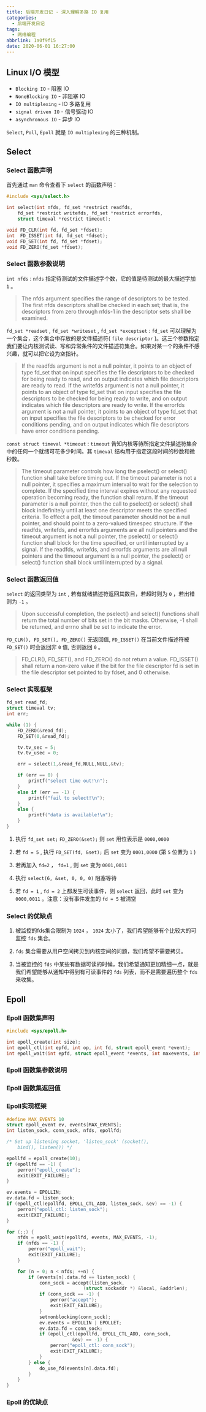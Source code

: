 ```yaml
---
title: 后端开发日记 - 深入理解多路 IO 复用
categories:
  - 后端开发日记
tags:
  - 网络编程
abbrlink: 1a0f9f15
date: 2020-06-01 16:27:00
---
```


## Linux I/O 模型

* `Blocking IO` - 阻塞 IO
* `NoneBlocking IO` - 非阻塞 IO
* `IO multiplexing` - IO 多路复用
* `signal driven IO` - 信号驱动 IO
* `asynchronous IO` - 异步 IO

`Select`, `Poll`, `Epoll` 就是 `IO multiplexing` 的三种机制。

<!-- more -->

## Select

### Select 函数声明

首先通过 `man` 命令查看下 `select` 的函数声明：

``` cpp
#include <sys/select.h>

int select(int nfds, fd_set *restrict readfds,
    fd_set *restrict writefds, fd_set *restrict errorfds,
    struct timeval *restrict timeout);

void FD_CLR(int fd, fd_set *fdset);
int  FD_ISSET(int fd, fd_set *fdset);
void FD_SET(int fd, fd_set *fdset);
void FD_ZERO(fd_set *fdset);
```

### Select 函数参数说明

`int nfds` : `nfds` 指定待测试的文件描述字个数，它的值是待测试的最大描述字加 `1` 。

> The nfds argument specifies the range of descriptors to be tested. The first nfds descriptors shall be checked in each set; that is, the descriptors from zero through nfds-1 in the descriptor sets shall be examined.

`fd_set *readset` , `fd_set *writeset` , `fd_set *exceptset` : `fd_set` 可以理解为一个集合，这个集合中存放的是文件描述符( `file descriptor` )。这三个参数指定我们要让内核测试读、写和异常条件的文件描述符集合。如果对某一个的条件不感兴趣，就可以把它设为空指针。

> If the readfds argument is not a null pointer, it points to an object of type fd_set that on input specifies the file descriptors to be checked for being ready to read, and on output indicates which file descriptors are ready to read.
> If the writefds argument is not a null pointer, it points to an object of type fd_set that on input specifies the file descriptors to be checked for being ready to write, and on output indicates which file descriptors are ready to write.
> If the errorfds argument is not a null pointer, it points to an object of type fd_set that on input specifies the file descriptors to be checked for error conditions pending, and on output indicates which file descriptors have error conditions pending.

`const struct timeval *timeout` : `timeout` 告知内核等待所指定文件描述符集合中的任何一个就绪可花多少时间。其 `timeval` 结构用于指定这段时间的秒数和微秒数。

> The timeout parameter controls how long the pselect() or select() function shall take before timing out. If the timeout parameter is not a null pointer, it specifies a maximum interval to wait for the selection to complete. If the specified time interval expires without any requested operation becoming ready, the function shall return. If the timeout parameter is a null pointer, then the call to pselect() or select() shall block indefinitely until at least one descriptor meets the specified criteria. To effect a poll, the timeout parameter should not be a null pointer, and should point to a zero-valued timespec structure.
> If the readfds, writefds, and errorfds arguments are all null pointers and the timeout argument is not a null pointer, the pselect() or select() function shall block for the time specified, or until interrupted by a signal. If the readfds, writefds, and errorfds arguments are all null pointers and the timeout argument is a null pointer, the pselect() or select() function shall block until interrupted by a signal.

### Select 函数返回值

`select` 的返回类型为 `int` , 若有就绪描述符返回其数目，若超时则为 `0` ，若出错则为 `-1` 。

> Upon successful completion, the pselect() and select() functions shall return the total number of bits set in the bit masks. Otherwise, -1 shall be returned, and errno shall be set to indicate the error.

`FD_CLR(), FD_SET(), FD_ZERO()` 无返回值, `FD_ISSET()` 在当前文件描述符被 `FD_SET()` 时会返回非 `0` 值, 否则返回 `0` 。

> FD_CLR(), FD_SET(), and FD_ZERO() do not return a value. FD_ISSET() shall return a non-zero value if the bit for the file descriptor fd is set in the file descriptor set pointed to by fdset, and 0 otherwise.

### Select 实现框架

``` cpp
fd_set read_fd;
struct timeval tv;
int err;

while (1) {
    FD_ZERO(&read_fd);
    FD_SET(0,&read_fd);

    tv.tv_sec = 5;
    tv.tv_usec = 0;

    err = select(1,&read_fd,NULL,NULL,&tv);

    if (err == 0) {
        printf("select time out!\n");
    }
    else if (err == -1) {
        printf("fail to select!\n");
    }
    else {
        printf("data is available!\n");
    }
}
```

1. 执行 `fd_set set;`  `FD_ZERO(&set);` 则 `set` 用位表示是 `0000,0000`
2. 若 `fd = 5` , 执行 `FD_SET(fd, &set);` 后 `set` 变为 `0001,0000` (第 `5` 位置为 `1` )

3. 若再加入 `fd=2` ， `fd=1` , 则 `set` 变为 `0001,0011`
4. 执行 `select(6, &set, 0, 0, 0)` 阻塞等待

5. 若 `fd = 1` , `fd = 2` 上都发生可读事件，则 `select` 返回，此时 `set` 变为 `0000,0011` 。注意：没有事件发生的 `fd = 5` 被清空

### Select 的优缺点

1. 被监控的fds集合限制为 `1024` ， `1024` 太小了，我们希望能够有个比较大的可监控 `fds` 集合。

2. `fds` 集合需要从用户空间拷贝到内核空间的问题，我们希望不需要拷贝。

3. 当被监控的 `fds` 中某些有数据可读的时候，我们希望通知更加精细一点，就是我们希望能够从通知中得到有可读事件的 `fds` 列表，而不是需要遍历整个 `fds` 来收集。

## Epoll

### Epoll 函数集声明

``` cpp
#include <sys/epoll.h>

int epoll_create(int size);
int epoll_ctl(int epfd, int op, int fd, struct epoll_event *event);
int epoll_wait(int epfd, struct epoll_event *events, int maxevents, int timeout);
```

### Epoll 函数集参数说明

### Epoll 函数集返回值

### Epoll实现框架

``` cpp
#define MAX_EVENTS 10
struct epoll_event ev, events[MAX_EVENTS];
int listen_sock, conn_sock, nfds, epollfd;

/* Set up listening socket, 'listen_sock' (socket(),
    bind(), listen()) */

epollfd = epoll_create(10);
if (epollfd == -1) {
    perror("epoll_create");
    exit(EXIT_FAILURE);
}

ev.events = EPOLLIN;
ev.data.fd = listen_sock;
if (epoll_ctl(epollfd, EPOLL_CTL_ADD, listen_sock, &ev) == -1) {
    perror("epoll_ctl: listen_sock");
    exit(EXIT_FAILURE);
}

for (;;) {
    nfds = epoll_wait(epollfd, events, MAX_EVENTS, -1);
    if (nfds == -1) {
        perror("epoll_wait");
        exit(EXIT_FAILURE);
    }

    for (n = 0; n < nfds; ++n) {
        if (events[n].data.fd == listen_sock) {
            conn_sock = accept(listen_sock,
                            (struct sockaddr *) &local, &addrlen);
            if (conn_sock == -1) {
                perror("accept");
                exit(EXIT_FAILURE);
            }
            setnonblocking(conn_sock);
            ev.events = EPOLLIN | EPOLLET;
            ev.data.fd = conn_sock;
            if (epoll_ctl(epollfd, EPOLL_CTL_ADD, conn_sock,
                        &ev) == -1) {
                perror("epoll_ctl: conn_sock");
                exit(EXIT_FAILURE);
            }
        } else {
            do_use_fd(events[n].data.fd);
        }
    }
}
```

### Epoll 的优缺点
